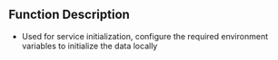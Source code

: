  ## Function Description
- Used for service initialization, configure the required environment variables to initialize the data locally